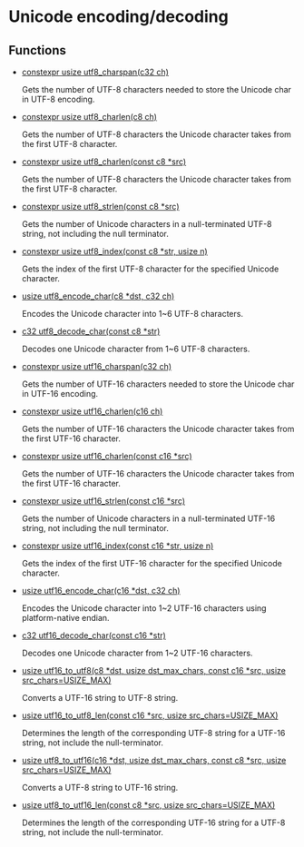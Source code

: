 # Unicode encoding/decoding
## Functions
* [constexpr usize utf8_charspan(c32 ch)](group___runtime_unicode_1ga38233992601290b6a3bd0fa9699269b4.md)

    Gets the number of UTF-8 characters needed to store the Unicode char in UTF-8 encoding. 

* [constexpr usize utf8_charlen(c8 ch)](group___runtime_unicode_1gac45920bcbff42da3af21f2ef279e535f.md)

    Gets the number of UTF-8 characters the Unicode character takes from the first UTF-8 character. 

* [constexpr usize utf8_charlen(const c8 *src)](group___runtime_unicode_1ga13fea59faaaf664847775a46c6ee809b.md)

    Gets the number of UTF-8 characters the Unicode character takes from the first UTF-8 character. 

* [constexpr usize utf8_strlen(const c8 *src)](group___runtime_unicode_1ga2767a0d4543162786755f0378f95b353.md)

    Gets the number of Unicode characters in a null-terminated UTF-8 string, not including the null terminator. 

* [constexpr usize utf8_index(const c8 *str, usize n)](group___runtime_unicode_1ga184a995230697b71cc1a4ea646f1c3f7.md)

    Gets the index of the first UTF-8 character for the specified Unicode character. 

* [usize utf8_encode_char(c8 *dst, c32 ch)](group___runtime_unicode_1gad7d7f2da8d4e0b42347f65f5b09e9b9c.md)

    Encodes the Unicode character into 1~6 UTF-8 characters. 

* [c32 utf8_decode_char(const c8 *str)](group___runtime_unicode_1ga7668255218e6bb10a3d6434f5465c875.md)

    Decodes one Unicode character from 1~6 UTF-8 characters. 

* [constexpr usize utf16_charspan(c32 ch)](group___runtime_unicode_1gaee1dfeafcf1e5b2e0abfded74899f3c6.md)

    Gets the number of UTF-16 characters needed to store the Unicode char in UTF-16 encoding. 

* [constexpr usize utf16_charlen(c16 ch)](group___runtime_unicode_1gad7b880d245c8ede588b4d269600fb469.md)

    Gets the number of UTF-16 characters the Unicode character takes from the first UTF-16 character. 

* [constexpr usize utf16_charlen(const c16 *src)](group___runtime_unicode_1gafd1e1a65de12a167979bb87b2ed098c6.md)

    Gets the number of UTF-16 characters the Unicode character takes from the first UTF-16 character. 

* [constexpr usize utf16_strlen(const c16 *src)](group___runtime_unicode_1gae4f4c1fac6e2e3e24b751816fbe2c492.md)

    Gets the number of Unicode characters in a null-terminated UTF-16 string, not including the null terminator. 

* [constexpr usize utf16_index(const c16 *str, usize n)](group___runtime_unicode_1ga9ef08852bd4d8cc262fd7d7865647c45.md)

    Gets the index of the first UTF-16 character for the specified Unicode character. 

* [usize utf16_encode_char(c16 *dst, c32 ch)](group___runtime_unicode_1ga8a4f912177e13745d6b347daca9271e3.md)

    Encodes the Unicode character into 1~2 UTF-16 characters using platform-native endian. 

* [c32 utf16_decode_char(const c16 *str)](group___runtime_unicode_1gadd4dba786d538553166c91368a2fbbae.md)

    Decodes one Unicode character from 1~2 UTF-16 characters. 

* [usize utf16_to_utf8(c8 *dst, usize dst_max_chars, const c16 *src, usize src_chars=USIZE_MAX)](group___runtime_unicode_1ga4a6a2af3121c7200e85a617b862d15ea.md)

    Converts a UTF-16 string to UTF-8 string. 

* [usize utf16_to_utf8_len(const c16 *src, usize src_chars=USIZE_MAX)](group___runtime_unicode_1ga65526a3b58a8de0969ad66cfe9327da0.md)

    Determines the length of the corresponding UTF-8 string for a UTF-16 string, not include the null-terminator. 

* [usize utf8_to_utf16(c16 *dst, usize dst_max_chars, const c8 *src, usize src_chars=USIZE_MAX)](group___runtime_unicode_1ga6103c57eaa8e7f268b40ec76d51404f0.md)

    Converts a UTF-8 string to UTF-16 string. 

* [usize utf8_to_utf16_len(const c8 *src, usize src_chars=USIZE_MAX)](group___runtime_unicode_1gad5f06f0a3a8dc6938c4d359f60bfbe74.md)

    Determines the length of the corresponding UTF-16 string for a UTF-8 string, not include the null-terminator. 


